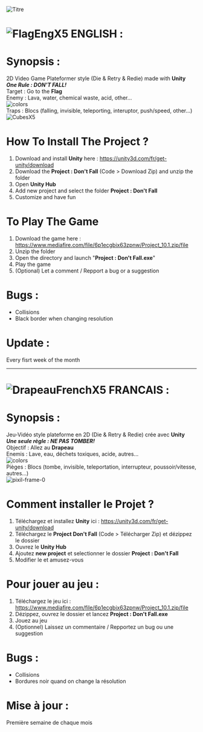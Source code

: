![Titre](https://user-images.githubusercontent.com/10770240/132386960-6ce9fb77-e1bd-4218-8c26-bf7565a3d0fa.png)

# ![FlagEngX5](https://user-images.githubusercontent.com/10770240/133244759-b36403ef-fd8d-4ca9-9cdc-5852a35df180.png) ENGLISH :

# Synopsis :
2D Video Game Plateformer style (Die & Retry & Redie) made with **Unity** \
**_One Rule : DON'T FALL!_** \
Target : Go to the **Flag** \
Enemy : Lava, water, chemical waste, acid, other... \
![colors](https://user-images.githubusercontent.com/10770240/133419033-2af72ed1-9ebd-4b1d-8166-ba4817cbe510.png) \
Traps : Blocs (falling, invisible, teleporting, interuptor, push/speed, other...) \
![CubesX5](https://user-images.githubusercontent.com/10770240/133606375-ac373ac7-4032-4193-9058-2300427af35f.png)


# How To Install The Project ?
1. Download and install **Unity** here : https://unity3d.com/fr/get-unity/download
2. Download the **Project : Don't Fall** (Code > Download Zip) and unzip the folder
3. Open **Unity Hub**
4. Add new project and select the folder **Project : Don't Fall**
5. Customize and have fun


# To Play The Game
1. Download the game here : https://www.mediafire.com/file/6p1ecgbix63zpnw/Project_10.1.zip/file
2. Unzip the folder
3. Open the directory and launch "**Project : Don't Fall.exe**"
4. Play the game
5. (Optional) Let a comment / Repport a bug or a suggestion

# Bugs :
* Collisions
* Black border when changing resolution

# Update :
Every fisrt week of the month

---------------------------------------------------------------------------------------------------------------------------------------------------------------------------------

# ![DrapeauFrenchX5](https://user-images.githubusercontent.com/10770240/133244777-e1493f28-1fb9-495f-98c2-5f3ab6e92adf.png) FRANCAIS :

# Synopsis :
Jeu-Vidéo style plateforme en 2D (Die & Retry & Redie) crée avec **Unity** \
**_Une seule règle : NE PAS TOMBER!_** \
Objectif : Allez au **Drapeau** \
Enemis : Lave, eau, déchets toxiques, acide, autres... \
![colors](https://user-images.githubusercontent.com/10770240/133419033-2af72ed1-9ebd-4b1d-8166-ba4817cbe510.png) \
Pièges : Blocs (tombe, invisible, teleportation, interrupteur, poussoir/vitesse, autres...) \
![pixil-frame-0](https://user-images.githubusercontent.com/10770240/133231601-b62d9ae1-14ff-4feb-8289-5409a9484704.png)


# Comment installer le Projet ?
1. Téléchargez et installez **Unity** ici : https://unity3d.com/fr/get-unity/download
2. Téléchargez le **Project Don't Fall** (Code > Télécharger Zip) et dézippez le dossier
3. Ouvrez le **Unity Hub**
4. Ajoutez **new project** et selectionner le dossier **Project : Don't Fall**
5. Modifier le et amusez-vous


# Pour jouer au jeu :
1. Téléchargez le jeu ici : https://www.mediafire.com/file/6p1ecgbix63zpnw/Project_10.1.zip/file
2. Dézippez, ouvrez le dossier et lancez **Project : Don't Fall.exe**
3. Jouez au jeu
4. (Optionnel) Laissez un commentaire / Repportez un bug ou une suggestion


# Bugs :
* Collisions
* Bordures noir quand on change la résolution

# Mise à jour :
Première semaine de chaque mois
